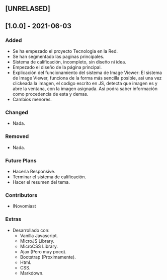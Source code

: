 ## [UNRELASED]

## [1.0.0] - 2021-06-03
### Added
 - Se ha empezado el proyecto Tecnologia en la Red.
 - Se han segmentado las paginas principales.
 - Sistema de calificación, incompleto, sin diseño ni idea.
 - Empezado el diseño de la página principal.
 - Explicación del funcionamiento del sistema de Image Viewer:
    El sistema de Image Viewer, funciona de la forma más sencilla posible, asi
    una vez clickeada la imagen, el codigo escrito en JS, detecta que imagen es
    y abre la ventana, con la imagen asignada. Asi podra saber información como
    procedencia de esta y demas.
 - Cambios menores.

### Changed
 - Nada.

### Removed
 - Nada.

### Future Plans
 - Hacerla Responsive.
 - Terminar el sistema de calificación.
 - Hacer el resumen del tema.

### Contributors
 - INovomiast

### Extras
 - Desarrollado con:
    - Vanilla Javascript.
    - MicroJS Library.
    - MicroCSS Library.
    - Ajax (Pero muy poco).
    - Bootstrap (Proximamente).
    - Html.
    - CSS.
    - Markdown.